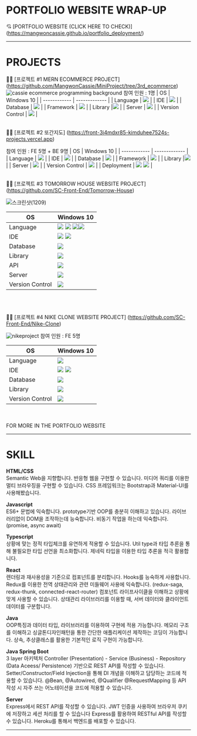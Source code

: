 # PORTFOLIO WEBSITE WRAP-UP 
💘 [PORTFOLIO WEBSITE (CLICK HERE TO CHECK)] (https://mangwoncassie.github.io/portfolio_deployment/)

* * *


# PROJECTS
📌📎 [프로젝트 #1  MERN ECOMMERCE PROJECT] (https://github.com/MangwonCassie/MiniProject/tree/3rd_ecommerce)
![cassie ecommerce programming background](https://github.com/MangwonCassie/portfolio_deployment/assets/129250487/da6679f4-8adc-4226-97bd-44fc3b099e2b)
참여 인원 : 1명 
| OS           | Windows 10    |
| ------------ | ------------- |
| Language     | <img src="https://img.shields.io/badge/JavaScript-F7DF1E?style=for-the-badge&logo=javascript&logoColor=white">   |
| IDE          | <img src="https://img.shields.io/badge/VisualStudio-007ACC?style=for-the-badge&logo=visualstudio&logoColor=white">  |
| Database     |  <img src="https://img.shields.io/badge/MongoDB-47A248?style=for-the-badge&logo=mongoDB&logoColor=white">  |
| Framework    | <img src="https://img.shields.io/badge/express-000000?style=for-the-badge&logo=express&logoColor=white"> |
| Library      |<img src="https://img.shields.io/badge/REACT-61DAFB?style=for-the-badge&logo=react&logoColor=white">  |
| Server       | <img src="https://img.shields.io/badge/HEROKU-430098?style=for-the-badge&logo=heroku&logoColor=white">  |
| Version Control        | <img src="https://img.shields.io/badge/GitHub-181717?style=for-the-badge&logo=GitHub&logoColor=white">  |
<br/>
<br/>

📌📎 [프로젝트 #2  또간지도] (https://front-3i4mdxr85-kimduhee7524s-projects.vercel.app)

참여 인원 : FE 5명 + BE 9명 
| OS           | Windows 10    |
| ------------ | ------------- |
| Language     | <img src="https://img.shields.io/badge/JavaScript-F7DF1E?style=for-the-badge&logo=javascript&logoColor=white">   |
| IDE          | <img src="https://img.shields.io/badge/VisualStudio-007ACC?style=for-the-badge&logo=visualstudio&logoColor=white">  |
| Database     |  <img src="https://img.shields.io/badge/MongoDB-47A248?style=for-the-badge&logo=mongoDB&logoColor=white">  |
| Framework    | <img src="https://img.shields.io/badge/express-000000?style=for-the-badge&logo=express&logoColor=white"> |
| Library      |<img src="https://img.shields.io/badge/REACT-61DAFB?style=for-the-badge&logo=react&logoColor=white">  |
| Server       | <img src="https://img.shields.io/badge/HEROKU-430098?style=for-the-badge&logo=heroku&logoColor=white">  |
| Version Control        | <img src="https://img.shields.io/badge/GitHub-181717?style=for-the-badge&logo=GitHub&logoColor=white">  |
| Deployment       | <img src="https://img.shields.io/badge/vercel-000000?style=for-the-badge&logo=vercel&logoColor=white"> <img src="https://img.shields.io/badge/AWS-61DAFB?style=for-the-badge&logo=aws&logoColor=white">   |
<br/>
<br/>


📌📎 [프로젝트 #3  TOMORROW HOUSE WEBSITE PROJECT] (https://github.com/SC-Front-End/Tomorrow-House)

![스크린샷(1209)](https://github.com/MangwonCassie/portfolio_deployment/assets/129250487/11c09745-3164-4c25-a572-f89fdbb3579d)

| OS           | Windows 10    |
| ------------ | ------------- |
| Language     | <img src="https://img.shields.io/badge/Java-000000?style=for-the-badge&logo=javat&logoColor=white"> <img src="https://img.shields.io/badge/Spring Boot-000000?style=for-the-badge&logo=springboott&logoColor=white"> <img src="https://img.shields.io/badge/HTML-000000?style=for-the-badge&logo=html&logoColor=white"><img src="https://img.shields.io/badge/CSS3-000000?style=for-the-badge&logo=css3t&logoColor=white">  |
| IDE          | <img src="https://img.shields.io/badge/intellijidea-000000?style=for-the-badge&logo=intellijidea&logoColor=white"> <img src="https://img.shields.io/badge/VisualStudio-007ACC?style=for-the-badge&logo=visualstudio&logoColor=white">  |
| Database     |  <img src="https://img.shields.io/badge/MariaDB-003545?style=for-the-badge&logo=mariaDB&logoColor=white">  |
| Library      |<img src="https://img.shields.io/badge/REACT-61DAFB?style=for-the-badge&logo=react&logoColor=white">  |
| API          |<img src="https://img.shields.io/badge/SPRINGBOOT-6DB33F?style=for-the-badge&logo=springboot&logoColor=white">  |
| Server       | <img src="https://img.shields.io/badge/AWS-61DAFB?style=for-the-badge&logo=aws&logoColor=white">  |
| Version Control        | <img src="https://img.shields.io/badge/GitHub-181717?style=for-the-badge&logo=GitHub&logoColor=white">  |
<br/>
<br/>


📌📎 [프로젝트 #4  NIKE CLONE WEBSITE PROJECT] (https://github.com/SC-Front-End/Nike-Clone)

![nikeproject](https://github.com/MangwonCassie/portfolio_deployment/assets/129250487/ec5d63a2-2daf-4c90-a04c-80a6aedbbe70)
참여 인원 : FE 5명

| OS           | Windows 10    |
| ------------ | ------------- |
| Language     | <img src="https://img.shields.io/badge/JavaScript-F7DF1E?style=for-the-badge&logo=javascript&logoColor=white">   |
| IDE          | <img src="https://img.shields.io/badge/intellijidea-000000?style=for-the-badge&logo=intellijidea&logoColor=white"> <img src="https://img.shields.io/badge/VisualStudio-007ACC?style=for-the-badge&logo=visualstudio&logoColor=white">  |
| Database     |  <img src="https://img.shields.io/badge/MongoDB-47A248?style=for-the-badge&logo=mongoDB&logoColor=white">  |
| Library      |<img src="https://img.shields.io/badge/REACT-61DAFB?style=for-the-badge&logo=react&logoColor=white">  |
| Version Control        | <img src="https://img.shields.io/badge/GitHub-181717?style=for-the-badge&logo=GitHub&logoColor=white">  |
<br/>
<br/>
FOR MORE IN THE PORTFOLIO WEBSITE

* * * 
# SKILL
**HTML/CSS<br/>**
Semantic Web을 지향합니다.
반응형 웹을 구현할 수 있습니다.
미디어 쿼리를 이용한 멀티 브라우징을 구현할 수 있습니다.
CSS 프레임워크는 Bootstrap과 Material-UI를 사용해봤습니다.

**Javascript<br/>**
ES6+ 문법에 익숙합니다.
prototype기반 OOP를 충분히 이해하고 있습니다.
라이브러리없이 DOM을 조작하는데 능숙합니다.
비동기 작업을 하는데 익숙합니다. (promise, async await)

**Typescript<br/>**
상황에 맞는 정적 타입체크를 유연하게 적용할 수 있습니다.
Util type과 타입 추론을 통해 불필요한 타입 선언을 최소화합니다.
제네릭 타입을 이용한 타입 추론을 적극 활용합니다.

**React<br/>**
렌더링과 재사용성을 기준으로 컴포넌트를 분리합니다.
Hooks를 능숙하게 사용합니다.
Redux를 이용한 전역 상태관리와 관련 미들웨어 사용에 익숙합니다.
(redux-saga, redux-thunk, connected-react-router)
컴포넌트 라이프사이클을 이해하고 상황에 맞게 사용할 수 있습니다.
상태관리 라이브러리를 이용할 때, 서버 데이터와 클라이언트 데이터를 구분합니다.

**Java<br/>**
OOP특징과 데이터 타입, 라이브러리를 이용하여 구현에 적용 가능합니다.
메모리 구조를 이해하고 싱글톤디자인패턴을 통한 간단한 애플리케이션 제작하는 코딩이 가능합니다.
상속, 추상클래스를 활용한 기본적인 로직 구현이 가능합니다.

**Java Spring Boot<br/>**
3 layer 아키텍처 Controller (Presentation) - Service (Business) - Repository (Data Aceess/ Persistence) 기반으로 REST API를 작성할 수 있습니다.
Setter/Constructor/Field Injection을 통해 DI 개념을 이해하고 담당하는 코드에 적용할 수 있습니다. 
@Bean, @Autowired, @Qualifier @RequestMapping 등 API 작성 시 자주 쓰는 어노테이션을 코드에 적용할 수 있습니다. 


**Server<br/>**
Express에서 REST API를 작성할 수 있습니다.
JWT 인증을 사용하여 브라우저 쿠키에 저장하고 세션 처리를 할 수 있습니다
Express를 활용하여 RESTful API를 작성할 수 있습니다.
Heroku를 통해서 백엔드를 배포할 수 있습니다. 

* * * 
